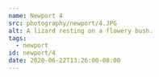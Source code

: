 ```yaml
---
name: Newport 4
src: photography/newport/4.JPG
alt: A lizard resting on a flowery bush.
tags: 
  - newport
id: newport/4
date: 2020-06-22T13:26:00-08:00
---
```

